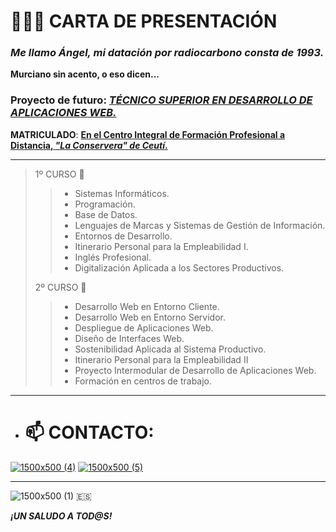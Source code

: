 # 🙋🏻‍♂️ CARTA DE PRESENTACIÓN

### ***Me llamo Ángel, mi datación por radiocarbono consta de 1993.***

**Murciano sin acento, o eso dicen...**

### **Proyecto de futuro**: ***[TÉCNICO SUPERIOR EN DESARROLLO DE APLICACIONES WEB.](https://todofp.es/que-estudiar/familias-profesionales/informatica-comunicaciones/des-aplicaciones-web.html)***

**MATRICULADO**: **[En el Centro Integral de Formación Profesional a Distancia, *"La Conservera" de Ceutí*.](https://sites.google.com/view/fplaconservera/la-conservera?authuser=0)**

___

> 1º CURSO 📕
>
>> - Sistemas Informáticos.
>> - Programación.
>> - Base de Datos.
>> - Lenguajes de Marcas y Sistemas de Gestión de Información.
>> - Entornos de Desarrollo.
>> - Itinerario Personal para la Empleabilidad I.
>> - Inglés Profesional.
>> - Digitalización Aplicada a los Sectores Productivos.
>
> 2º CURSO 📙
>
>> - Desarrollo Web en Entorno Cliente.
>> - Desarrollo Web en Entorno Servidor.
>> - Despliegue de Aplicaciones Web.
>> - Diseño de Interfaces Web.
>> - Sostenibilidad Aplicada al Sistema Productivo.
>> - Itinerario Personal para la Empleabilidad II
>> - Proyecto Intermodular de Desarrollo de Aplicaciones Web.
>> - Formación en centros de trabajo.

___







- # 📫 CONTACTO:
[![1500x500 (4)](https://github.com/user-attachments/assets/42c98c6d-3e1f-48c3-809b-cfee8cce14e8)](https://www.instagram.com/theanzhelus/)
[![1500x500 (5)](https://github.com/user-attachments/assets/8a58aec4-1a4d-41fe-93d2-a34e870ef52f)](https://x.com/TheAnzheluS)

___

![1500x500 (1)](https://github.com/user-attachments/assets/35e6b7b6-12f6-4a91-8796-23e42b868b55) 🇪🇸

***¡UN SALUDO A TOD@S!***
